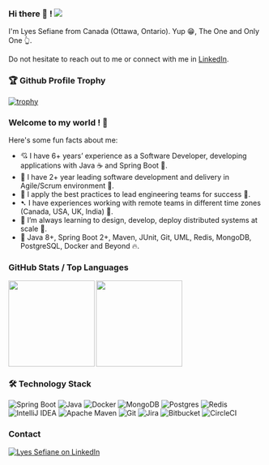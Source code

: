 ### Hi there 👋 !  ![](https://komarev.com/ghpvc/?username=lyes-s&color=green)

I'm Lyes Sefiane from Canada (Ottawa, Ontario). Yup 😁, The One and Only One 👆. 

Do not hesitate to reach out to me or connect with me in [LinkedIn](https://ca.linkedin.com/in/lyes-sefiane).


### 🏆 Github Profile Trophy

[![trophy](https://github-profile-trophy.vercel.app/?username=lyes-s&theme=onedark&column=8&theme=darkhub&no-frame=true)](https://github.com/lyes-s/github-profile-trophy)

<h3>Welcome to my world ! 🥳</h3>

Here's some fun facts about me:

- 💘 I have 6+ years’ experience as a Software Developer, developing applications with Java ☕️ and Spring Boot 🗽. 
- 🔭 I have 2+ year leading software development and delivery in Agile/Scrum environment 📩.
- 🎯 I apply the best practices to lead engineering teams for success 🎇.
- ➷  I have experiences working with remote teams in different time zones (Canada, USA, UK, India) 🔱.
- 🌱 I’m always learning to design, develop, deploy distributed systems at scale 🚀.
- 💬 Java 8+, Spring Boot 2+, Maven, JUnit, Git, UML, Redis, MongoDB, PostgreSQL, Docker and Beyond 🔥.


### GitHub Stats / Top Languages

<div>
  <img height="170" align="left" src="https://github-readme-stats.vercel.app/api?username=lyes-s&show_icons=true&theme=radical" />
  <img height="170" src="https://github-readme-stats.vercel.app/api/top-langs/?username=lyes-s&show_icons=true&layout=compact&theme=radical" />
</div>

### 🛠 Technology Stack

![Spring Boot](https://img.shields.io/badge/springboot-%236DB33F.svg?style=for-the-badge&logo=springboot&logoColor=white)
![Java](https://img.shields.io/badge/java-%23ED8B00.svg?style=for-the-badge&logo=java&logoColor=white)
![Docker](https://img.shields.io/badge/docker-%230db7ed.svg?style=for-the-badge&logo=docker&logoColor=white)
![MongoDB](https://img.shields.io/badge/MongoDB-%234ea94b.svg?style=for-the-badge&logo=mongodb&logoColor=white)
![Postgres](https://img.shields.io/badge/postgres-%23316192.svg?style=for-the-badge&logo=postgresql&logoColor=white)
![Redis](https://img.shields.io/badge/redis-%23DD0031.svg?style=for-the-badge&logo=redis&logoColor=white)
![IntelliJ IDEA](https://img.shields.io/badge/IntelliJIDEA-000000.svg?style=for-the-badge&logo=intellij-idea&logoColor=white)
![Apache Maven](https://img.shields.io/badge/Apache%20Maven-C71A36?style=for-the-badge&logo=Apache%20Maven&logoColor=white)
![Git](https://img.shields.io/badge/git-%23F05033.svg?style=for-the-badge&logo=git&logoColor=white)
![Jira](https://img.shields.io/badge/jira-%230A0FFF.svg?style=for-the-badge&logo=jira&logoColor=white)
![Bitbucket](https://img.shields.io/badge/bitbucket-%230047B3.svg?style=for-the-badge&logo=bitbucket&logoColor=white)
![CircleCI](https://img.shields.io/badge/circle%20ci-%23161616.svg?style=for-the-badge&logo=circleci&logoColor=white)


### Contact

<a href="https://ca.linkedin.com/in/lyes-sefiane">
  <img alt="Lyes Sefiane on LinkedIn" src="https://img.shields.io/badge/LinkedIn-0077B5?style=for-the-badge&logo=linkedin&logoColor=white" />
</a>
